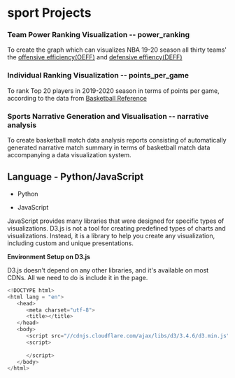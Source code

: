 # sport Projects

### Team Power Ranking Visualization -- power_ranking
To create the graph which can visualizes NBA 19-20 season all thirty teams' the [offensive efficiency(OEFF)](https://www.nbastuffer.com/analytics101/offensive-efficiency/) and [defensive effiency(DEFF)](https://www.nbastuffer.com/analytics101/defensive-efficiency/)

### Individual Ranking Visualization -- points_per_game
To rank Top 20 players in 2019-2020 season in terms of points per game, according to the data from [Basketball Reference](https://www.basketball-reference.com/leagues/NBA_2020_per_game.html)

### Sports Narrative Generation and Visualisation -- narrative analysis

To create basketball match data analysis reports consisting of automatically generated narrative match summary in terms of basketball match data accompanying a data visualization system.

## Language - Python/JavaScript
- Python 

- JavaScript

JavaScript provides many libraries that were designed for specific types of visualizations. D3.js is not a tool for creating predefined types of charts and visualizations. Instead, it is a library to help you create any visualization, including custom and unique presentations.

**Environment Setup on D3.js**

D3.js doesn't depend on any other libraries, and it's available on most CDNs. All we need to do is include it in the page.
```javascript
<!DOCTYPE html>
<html lang = "en">
   <head>
      <meta charset="utf-8">
      <title></title>
   </head>
   <body>
      <script src="//cdnjs.cloudflare.com/ajax/libs/d3/3.4.6/d3.min.js"></script>
      <script>
      
      </script>
   </body>
</html>
```
